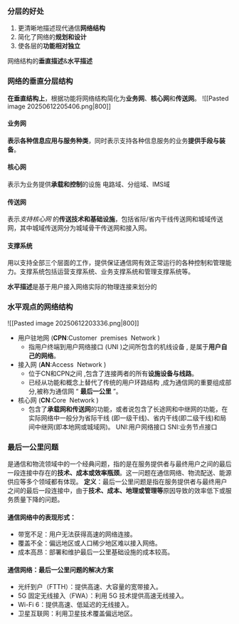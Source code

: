 ### 分层的好处
1. 更清晰地描述现代通信**网络结构**
2. 简化了网络的**规划和设计**
3. 使各层的**功能相对独立**

网络结构的**垂直描述**&**水平描述**
### 网络的垂直分层结构
**在垂直结构上**，根据功能将网络结构简化为**业务网**、**核心网**和**传送网**。
![[Pasted image 20250612205406.png|800]]
#### 业务网
**表示各种信息应用与服务种类**，同时表示支持各种信息服务的业务**提供手段与装备**。
#### 核心网
表示为业务提供**承载和控制**的设施
电路域、分组域、IMS域
#### 传送网
表示*支持核心网* 的**传送技术和基础设施**，包括省际/省内干线传送网和城域传送网，其中城域传送网分为城域骨干传送网和接入网。
#### 支撑系统
用以支持全部三个层面的工作，提供保证通信网有效正常运行的各种控制和管理能力。支撑系统包括运营支撑系统、业务支撑系统和管理支撑系统等。

**水平描述**是基于用户接入网络实际的物理连接来划分的
### 水平观点的网络结构
![[Pasted image 20250612203336.png|800]]
- 用户驻地网 (**CPN**:Customer  premises  Network )
    - 指用户终端到用户网络接口 (UNI )之间所包含的机线设备 , 是属于**用户自己的网络**。
- 接入网 (**AN**:Access  Network )
    - 位于CN和CPN之间 ,包含了连接两者的所有**设施设备与线路**。
    - 已经从功能和概念上替代了传统的用户环路结构 ,成为通信网的重要组成部分,被称为通信网 “ **最后一公里** ”。
- 核心网 (**CN**:Core  Network )
    - 包含了**承载网和传送网**的功能，或者说包含了长途网和中继网的功能，在实际网络中一般分为省际干线 (即一级干线)、省内干线(即二级干线)和局间中继网(即本地网或城域网)。
UNI:用户网络接口
SNI:业务节点接口


### 最后一公里问题
是通信和物流领域中的一个经典问题，指的是在服务提供者与最终用户之间的最后一段连接中存在的**技术、成本或效率瓶颈**。这一问题在通信网络、物流配送、能源供应等多个领域都有体现。
**定义**：最后一公里问题是指在服务提供者与最终用户之间的最后一段连接中，由于**技术、成本、地理或管理等**原因导致的效率低下或服务质量下降的问题。
#### 通信网络中的表现形式：
- 带宽不足：用户无法获得高速的网络连接。
- 覆盖不全：偏远地区或人口稀少地区难以接入网络。
- 成本高昂：部署和维护最后一公里基础设施的成本较高。
#### 通信网络：最后一公里问题的解决方案
- 光纤到户（FTTH）：提供高速、大容量的宽带接入。
- 5G 固定无线接入（FWA）：利用 5G 技术提供高速无线接入。
- Wi-Fi 6：提供高速、低延迟的无线接入。
- 卫星互联网：利用卫星技术覆盖偏远地区。
